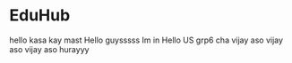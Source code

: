 # EduHub
hello
kasa kay
mast
Hello guysssss
Im in
Hello 
US
grp6
cha vijay aso vijay aso vijay aso
hurayyy

